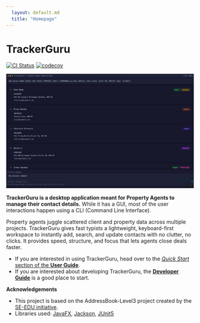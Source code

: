 ```yaml
---
  layout: default.md
  title: "Homepage"
---
```


# TrackerGuru

[![CI Status](https://github.com/se-edu/addressbook-level3/workflows/Java%20CI/badge.svg)](https://github.com/AY2526S1-CS2103T-F15b-3/tp/actions)
[![codecov](https://codecov.io/gh/se-edu/addressbook-level3/branch/master/graph/badge.svg)](https://codecov.io/gh/se-edu/addressbook-level3)

![Ui](images/Ui.png)

**TrackerGuru is a desktop application meant for Property Agents to manage their contact details.** While it has a GUI, most of the user interactions happen using a CLI (Command Line Interface).

Property agents juggle scattered client and property data across multiple projects. TrackerGuru gives fast typists a lightweight, keyboard-first workspace to instantly add, search, and update contacts with no clutter, no clicks. It provides speed, structure, and focus that lets agents close deals faster.
* If you are interested in using TrackerGuru, head over to the [_Quick Start_ section of the **User Guide**](UserGuide.html#quick-start).
* If you are interested about developing TrackerGuru, the [**Developer Guide**](DeveloperGuide.html) is a good place to start.


**Acknowledgements**
* This project is based on the AddressBook-Level3 project created by the [SE-EDU initiative](https://se-education.org).
* Libraries used: [JavaFX](https://openjfx.io/), [Jackson](https://github.com/FasterXML/jackson), [JUnit5](https://github.com/junit-team/junit5)
